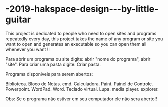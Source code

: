 # -2019-hakspace-design---by-little-guitar
 This project is dedicated to people who need to open sites and programs repeatedly every day, this project takes the name of any program or site you want to open and generates an executable so you can open them all whenever you want !!

Para abrir um programa ou site digite: abrir "nome do programa", abrir "site".
Para criar uma pasta digite: Criar pasta.

Programa disponiveis para serem abertos:

Biblioteca.
Bloco de Notas.
cmd.
Calculadora.
Paint.
Painel de Controle.
Powerpoint.
WordPad.
Word.
Teclado virtual.
Lupa.
media player.
explorer.


Obs: Se o programa não estiver em seu computador ele não sera aberto!!
